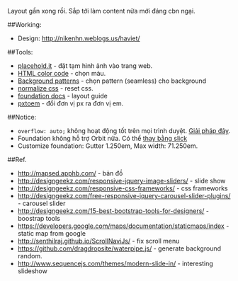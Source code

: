 Layout gần xong rồi. Sắp tới làm content nữa mới đáng cbn ngại.

##Working:
- Design: http://nikenhn.weblogs.us/haviet/

##Tools:
- [placehold.it](http://placehold.it) - đặt tạm hình ảnh vào trang web.
- [HTML color code](http://html-color-codes.info/) - chọn màu.
- [Background patterns](http://subtlepatterns.com/) - chọn pattern (seamless) cho background
- [normalize css](https://github.com/xabeng/normalize.css) - reset css.
- [foundation docs](http://foundation.zurb.com/docs/) - layout guide
- [pxtoem](http://pxtoem.com/) - đổi đơn vị px ra đơn vị em.

##Notice:
- `overflow: auto;` không hoạt động tốt trên mọi trình duyệt. [Giải pháp đây](http://filamentgroup.github.io/Overthrow/).
- Foundation không hỗ trợ Orbit nữa. Có thể [thay bằng slick](https://github.com/kenwheeler/slick)
- Customize foundation: Gutter 1.250em, Max width: 71.250em.


##Ref.
- http://mapsed.apphb.com/ - bản đồ
- http://designgeekz.com/responsive-jquery-image-sliders/ - slide show
- http://designgeekz.com/responsive-css-frameworks/ - css frameworks
- http://designgeekz.com/free-responsive-jquery-carousel-slider-plugins/ - carousel slider
- http://designgeekz.com/15-best-bootstrap-tools-for-designers/ - boostrap tools
- https://developers.google.com/maps/documentation/staticmaps/index - static map from google
- http://senthilraj.github.io/ScrollNaviJs/ - fix scroll menu
- https://github.com/dragdropsite/waterpipe.js/ - generate background random.
- http://www.sequencejs.com/themes/modern-slide-in/ - interesting slideshow
